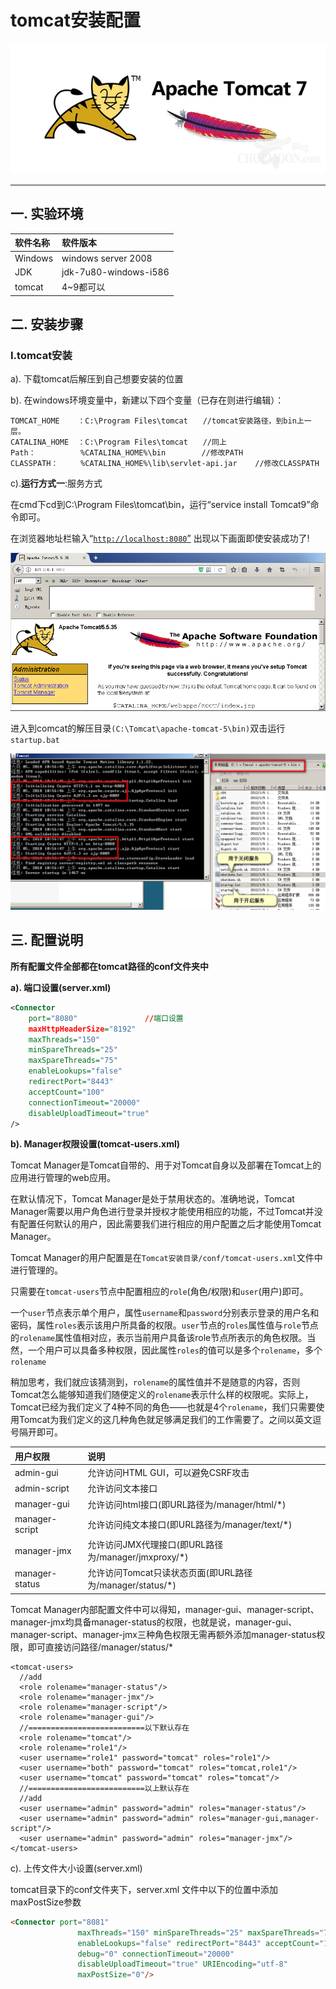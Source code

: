 # tomcat安装配置

![](/weakPassword/image/tomcat-logo.png)

---

## 一. 实验环境

| 软件名称 | 软件版本 |
| :--- | :--- |
| Windows | windows server 2008 |
| JDK | jdk-7u80-windows-i586 |
| tomcat | 4~9都可以 |

## 二. 安装步骤

### I.tomcat安装

a\). 下载tomcat后解压到自己想要安装的位置

b\). 在windows环境变量中，新建以下四个变量（已存在则进行编辑）：

```
TOMCAT_HOME    ：C:\Program Files\tomcat　　//tomcat安装路径，到bin上一层。
CATALINA_HOME  ：C:\Program Files\tomcat　　//同上
Path：          %CATALINA_HOME%\bin        //修改PATH
CLASSPATH：     %CATALINA_HOME%\lib\servlet-api.jar    //修改CLASSPATH
```

c\).**运行方式一**:服务方式

在cmd下cd到C:\Program Files\tomcat\bin，运行“service install Tomcat9”命令即可。

在浏览器地址栏输入“[`http://localhost:8080`”](http://localhost:8080”) 出现以下画面即使安装成功了!

![](/weakPassword/image/tomcat_3.png)

进入到comcat的解压目录`(C:\Tomcat\apache-tomcat-5\bin)`双击运行`startup.bat`

![](/weakPassword/image/tomcat_2.png)

## 三. 配置说明

**所有配置文件全部都在tomcat路径的conf文件夹中**

**a\). 端口设置\(server.xml\)**

```xml
<Connector 
    port="8080"               //端口设置
    maxHttpHeaderSize="8192"
    maxThreads="150"
    minSpareThreads="25"
    maxSpareThreads="75"
    enableLookups="false"
    redirectPort="8443"
    acceptCount="100"
    connectionTimeout="20000"
    disableUploadTimeout="true"
/>
```

**b\). Manager权限设置\(tomcat-users.xml\)**

Tomcat Manager是Tomcat自带的、用于对Tomcat自身以及部署在Tomcat上的应用进行管理的web应用。

在默认情况下，Tomcat Manager是处于禁用状态的。准确地说，Tomcat Manager需要以用户角色进行登录并授权才能使用相应的功能，不过Tomcat并没有配置任何默认的用户，因此需要我们进行相应的用户配置之后才能使用Tomcat Manager。

Tomcat Manager的用户配置是在`Tomcat安装目录/conf/tomcat-users.xml`文件中进行管理的。

只需要在`tomcat-users`节点中配置相应的`role`\(角色/权限\)和`user`\(用户\)即可。

一个`user`节点表示单个用户，属性`username`和`password`分别表示登录的用户名和密码，属性`roles`表示该用户所具备的权限。`user`节点的`roles`属性值与`role`节点的`rolename`属性值相对应，表示当前用户具备该role节点所表示的角色权限。当然，一个用户可以具备多种权限，因此属性`roles`的值可以是多个`rolename`，多个`rolename`

稍加思考，我们就应该猜测到，`rolename`的属性值并不是随意的内容，否则Tomcat怎么能够知道我们随便定义的`rolename`表示什么样的权限呢。实际上，Tomcat已经为我们定义了4种不同的角色——也就是4个`rolename`，我们只需要使用Tomcat为我们定义的这几种角色就足够满足我们的工作需要了。之间以英文逗号隔开即可。

| 用户权限 | 说明 |
| :--- | :--- |
| admin-gui | 允许访问HTML GUI，可以避免CSRF攻击 |
| admin-script | 允许访问文本接口 |
| manager-gui | 允许访问html接口\(即URL路径为/manager/html/\*\) |
| manager-script | 允许访问纯文本接口\(即URL路径为/manager/text/\*\) |
| manager-jmx | 允许访问JMX代理接口\(即URL路径为/manager/jmxproxy/\*\) |
| manager-status | 允许访问Tomcat只读状态页面\(即URL路径为/manager/status/\*\) |

Tomcat Manager内部配置文件中可以得知，manager-gui、manager-script、manager-jmx均具备manager-status的权限，也就是说，manager-gui、manager-script、manager-jmx三种角色权限无需再额外添加manager-status权限，即可直接访问路径/manager/status/\*

```
<tomcat-users>
  //add
  <role rolename="manager-status"/>
  <role rolename="manager-jmx"/>
  <role rolename="manager-script"/>
  <role rolename="manager-gui"/>
  //==========================以下默认存在
  <role rolename="tomcat"/>
  <role rolename="role1"/>
  <user username="role1" password="tomcat" roles="role1"/>
  <user username="both" password="tomcat" roles="tomcat,role1"/>
  <user username="tomcat" password="tomcat" roles="tomcat"/>
  //==========================以上默认存在
  //add
  <user username="admin" password="admin" roles="manager-status"/>
  <user username="admin" password="admin" roles="manager-gui,manager-script"/>
  <user username="admin" password="admin" roles="manager-jmx"/>
</tomcat-users>
```

c\). 上传文件大小设置\(server.xml\)

tomcat目录下的conf文件夹下，server.xml 文件中以下的位置中添加maxPostSize参数

```html
<Connector port="8081"    
               maxThreads="150" minSpareThreads="25" maxSpareThreads="75"    
               enableLookups="false" redirectPort="8443" acceptCount="100"    
               debug="0" connectionTimeout="20000"     
               disableUploadTimeout="true" URIEncoding="utf-8"    
               maxPostSize="0"/>
```



